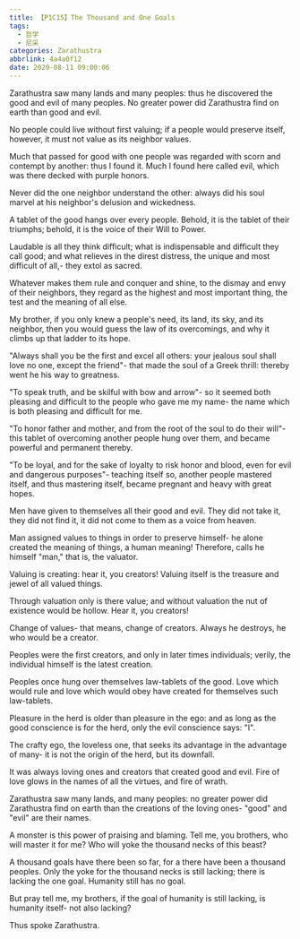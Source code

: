 ```yaml
---
title: 【P1C15】The Thousand and One Goals
tags:
  - 哲学
  - 尼采
categories: Zarathustra
abbrlink: 4a4a0f12
date: 2020-08-11 09:00:06
---
```

Zarathustra saw many lands and many peoples: thus he discovered the good and evil of many peoples. No greater power did Zarathustra find on earth than good and evil.

No people could live without first valuing; if a people would preserve itself, however, it must not value as its neighbor values.
<!-- more-->
Much that passed for good with one people was regarded with scorn and contempt by another: thus I found it. Much I found here called evil, which was there decked with purple honors.

Never did the one neighbor understand the other: always did his soul marvel at his neighbor's delusion and wickedness.

A tablet of the good hangs over every people. Behold, it is the tablet of their triumphs; behold, it is the voice of their Will to Power.

Laudable is all they think difficult; what is indispensable and difficult they call good; and what relieves in the direst distress, the unique and most difficult of all,- they extol as sacred.

Whatever makes them rule and conquer and shine, to the dismay and envy of their neighbors, they regard as the highest and most important thing, the test and the meaning of all else.

My brother, if you only knew a people's need, its land, its sky, and its neighbor, then you would guess the law of its overcomings, and why it climbs up that ladder to its hope.

"Always shall you be the first and excel all others: your jealous soul shall love no one, except the friend"- that made the soul of a Greek thrill: thereby went he his way to greatness.

"To speak truth, and be skilful with bow and arrow"- so it seemed both pleasing and difficult to the people who gave me my name- the name which is both pleasing and difficult for me.

"To honor father and mother, and from the root of the soul to do their will"- this tablet of overcoming another people hung over them, and became powerful and permanent thereby.

"To be loyal, and for the sake of loyalty to risk honor and blood, even for evil and dangerous purposes"- teaching itself so, another people mastered itself, and thus mastering itself, became pregnant and heavy with great hopes.

Men have given to themselves all their good and evil. They did not take it, they did not find it, it did not come to them as a voice from heaven.

Man assigned values to things in order to preserve himself- he alone created the meaning of things, a human meaning! Therefore, calls he himself "man," that is, the valuator.

Valuing is creating: hear it, you creators! Valuing itself is the treasure and jewel of all valued things.

Through valuation only is there value; and without valuation the nut of existence would be hollow. Hear it, you creators!

Change of values- that means, change of creators. Always he destroys, he who would be a creator.

Peoples were the first creators, and only in later times individuals; verily, the individual himself is the latest creation.

Peoples once hung over themselves law-tablets of the good. Love which would rule and love which would obey have created for themselves such law-tablets.

Pleasure in the herd is older than pleasure in the ego: and as long as the good conscience is for the herd, only the evil conscience says: "I".

The crafty ego, the loveless one, that seeks its advantage in the advantage of many- it is not the origin of the herd, but its downfall.

It was always loving ones and creators that created good and evil. Fire of love glows in the names of all the virtues, and fire of wrath.

Zarathustra saw many lands, and many peoples: no greater power did Zarathustra find on earth than the creations of the loving ones- "good" and "evil" are their names.

A monster is this power of praising and blaming. Tell me, you brothers, who will master it for me? Who will yoke the thousand necks of this beast?

A thousand goals have there been so far, for a there have been a thousand peoples. Only the yoke for the thousand necks is still lacking; there is lacking the one goal. Humanity still has no goal.

But pray tell me, my brothers, if the goal of humanity is still lacking, is humanity itself- not also lacking?

Thus spoke Zarathustra.
